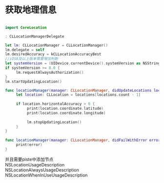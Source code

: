 获取地理信息
=====
```Swift

import CoreLocation

: CLLocationManagerDelegate

let lm: CLLocationManager = CLLocationManager()
lm.delegate = self
lm.desiredAccuracy = kCLLocationAccuracyBest
//iOS8及以上版本需要增加判断
let systemVersion = (UIDevice.currentDevice().systemVersion as NSString).floatValue
if systemVersion >= 8.0 {
     lm.requestAlwaysAuthorization()
}
lm.startUpdatingLocation()

func locationManager(manager: CLLocationManager, didUpdateLocations locations: [CLLocation]) {
     let location: CLLocation = locations[locations.count - 1]
       
     if location.horizontalAccuracy > 0 {
          print(location.coordinate.latitude)
          print(location.coordinate.longitude)
           
          lm.stopUpdatingLocation()
     }
}
   
func locationManager(manager: CLLocationManager, didFailWithError error: NSError) {
     print(error)
}

```
并且需要piste中添加节点<br/>
NSLocationUsageDescription<br/>
NSLocationAlwaysUsageDescription<br/>
NSLocationWhenInUseUsageDescription
